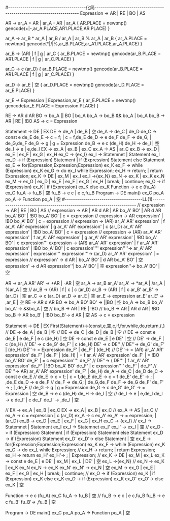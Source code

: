 #--------------------------------------化简----------------------------------------------------------------------
Expression -> AR | RE | BO | AS

AR -> ar_A + AR | ar_A - AR | ar_A
{
AR.PLACE = newtmp()
gencode(+|-,ar_A.PLACE,AR1.PLACE,AR.PLACE)
}

ar_A -> ar_B * ar_A | ar_B / ar_A | ar_B % ar_A | ar_B
{
ar_A.PLACE = newtmp()
gencode(*|/|%,ar_B.PLACE,ar_A1.PLACE,ar_A.PLACE)
}

ar_B -> (AR) | f | g | ar_C
{
ar_B.PLACE = newtmp()
gencode(ar_B.PLACE = AR1.PLACE | f | g | ar_C.PLACE)
}

ar_C -> c (ar_D)
{
ar_B.PLACE = newtmp()
gencode(ar_B.PLACE = AR1.PLACE | f | g | ar_C.PLACE)
}

ar_D -> ar_E | 空
{
ar_D.PLACE = newtmp()
gencode(ar_D.PLACE = ar_E.PLACE)
}

ar_E -> Expression | Expression,ar_E
{
ar_E.PLACE = newtmp()
gencode(ar_E.PLACE = Expression.PLACE)
}

RE -> AR d AR
BO -> bo_A || BO | bo_A
bo_A -> bo_B && bo_A | bo_A
bo_B -> AR | RE | !BO
AS -> c = Expression

Statement -> DE | EX
DE -> de_A | de_B | 空
de_A -> de_C | de_D
de_C -> const e de_E
de_E -> c = f; | c = f,de_E
de_D -> e de_F
de_F -> de_G; | de_G,de_F
de_G -> g | g = Expression
de_B -> e c (de_H)
de_H -> de_I | 空
de_I -> e | e,de_I
EX -> ex_A | ex_B | ex_C
ex_A -> AS | ar_C
ex_B -> ex_D | ex_E | ex_F | ex_G | ex_H
ex_C -> {ex_I}
ex_I -> Statemnet | Statement ex_I
ex_D -> if (Expression) Statement | if (Expression) Statement else Statement
ex_E -> for(Expression;Expression;Expression) ex_K
ex_F -> while (Expression) ex_K
ex_G -> do ex_I while Expression;
ex_H -> return;  | return Expression;
ex_K -> DE | ex_M | ex_I
ex_I ->{ex_N}
ex_N -> ex_K | ex_K ex_N
ex_M -> ex_O | ex_D | ex_E | ex_F | ex_G | ex_H | break; | continue;
ex_O -> if (Expression) ex_K | if (Expression) ex_K else ex_K
Function -> e c (fu_A) ex_C
fu_A -> fu_B | 空
fu_B -> e c | e c,fu_B
Program -> DE main() ex_C po_A
po_A -> Function po_A | 空
#--------------------------------------LL(1)----------------------------------------------------------------------
// expression -> AR | RE | BO | AS
// expression -> AR | AR d AR | AR bo_A' BO' | AR d AR bo_A' BO' | !BO bo_A' BO' | c = expression
// expression -> AR expression' | !BO bo_A' BO' | c = expression
// expression -> (AR) ar_A' AR' expression' | f ar_A' AR' expression' | g ar_A' AR' expression' | c (ar_D) ar_A' AR' expression' | !BO bo_A' BO' | c = expression
// expression -> (AR) ar_A' AR' expression' | f ar_A' AR' expression' | g ar_A' AR' expression' | !BO bo_A' BO' | c expression'''
expression -> (AR) ar_A' AR' expression' | f ar_A' AR' expression' | !BO bo_A' BO' | c expression''''
expression''''-> ar_A' AR' expression' | expression'''
expression'''-> (ar_D) ar_A' AR' expression' | = expression
// expression' -> d AR | bo_A' BO' | d AR bo_A' BO' | 空
expression' -> d AR expression''| bo_A' BO' | 空
expression''-> bo_A' BO' | 空 

AR -> ar_A AR'
AR' -> +AR | -AR | 空
ar_A -> ar_B ar_A'
ar_A' -> *ar_A | /ar_A | %ar_A | 空
// ar_B -> (AR) | f | c | c (ar_D)
ar_B -> (AR) | f | c ar_B'
ar_B' -> (ar_D) | 空
ar_C -> c (ar_D)
ar_D -> ar_E | 空
ar_E -> expression ar_E'
ar_E' -> ,ar_E | 空
RE -> AR d AR
BO -> bo_A BO'
BO' -> ||BO | 空
bo_A -> bo_B bo_A'
bo_A' -> &&bo_A | 空
// bo_B -> AR | RE | !BO
// bo_B -> AR | AR d AR | !BO
bo_B -> AR bo_B' | !BO
bo_B'-> d AR | 空
AS -> c = expression

Statement -> DE | EX
First(Statement)->{const,e,空,c,if,for,while,do,return,{,}
// DE -> de_A | de_B | 空
// DE -> de_C | de_D | de_B | 空
// DE -> const e de_E | e de_F | e c (de_H) | 空
DE -> const e de_E | e DE' | 空
// DE' -> de_F | c (de_H)
// DE' -> c de_G' de_F' | c (de_H)
DE' -> c DE''
// DE''-> de_G' de_F' | (de_H)
DE''-> = Expression de_F' | de_F' | (de_H)
// DE''-> = (AR) ar_A' AR' expression' de_F' | de_F' | (de_H) | = f ar_A' AR' expression' de_F' | = !BO bo_A' BO' de_F' | = c expression'''' de_F'
// DE''-> ( DE''' | f ar_A' AR' expression' de_F' | !BO bo_A' BO' de_F' | c expression'''' de_F' | de_F'
// DE'''-> AR) ar_A' AR' expression' de_F' | de_H)
de_A -> de_C | de_D
de_C -> const e de_E
// de_E -> c = f; | c = f,de_E
de_E -> c = f de_E'
de_E' -> ; | ,de_E
de_D -> e de_F
// de_F -> de_G; | de_G,de_F
de_F -> de_G de_F'
de_F' -> ; | ,de_F
// de_G -> g | g = Expression
de_G -> c de_G'
de_G' -> = Expression | 空
de_B -> e c (de_H)
de_H -> de_I | 空
// de_I -> e | e,de_I
de_I -> e de_I' | c de_I'
de_I' -> ,de_I | 空

// EX -> ex_A | ex_B | ex_C
EX -> ex_A | ex_B | ex_C
// ex_A -> AS | ar_C
// ex_A -> c = expression | c (ar_D)
ex_A -> c ex_A'
ex_A' -> = expression; | (ar_D)
ex_B -> ex_D | ex_E | ex_F | ex_G | ex_H
ex_C -> {ex_I}
// ex_I -> Statemnet | Statement ex_I
ex_I -> Statemnet ex_I'
ex_I' -> ex_I | 空
// ex_D -> if (Expression) Statement | if (Expression) Statement else Statement
ex_D -> if (Expression) Statement ex_D'
ex_D'-> else Statement | 空
ex_E -> for(Expression;Expression;Expression) ex_K
ex_F -> while (Expression) ex_K
ex_G -> do ex_L while Expression;
// ex_H -> return;  | return Expression;
ex_H -> return ex_H'
ex_H'-> ; | Expression;
// ex_K -> DE | ex_M | ex_L
ex_K -> const e de_E | e DE' | ex_M | ex_L | DE' | 空
ex_L ->{ex_N}
// ex_N -> ex_K | ex_K ex_N
ex_N -> ex_K ex_N'
ex_N' -> ex_N | 空
ex_M -> ex_O | ex_E | ex_F | ex_G | ex_H | break; | continue;
// ex_O -> if (Expression) ex_K | if (Expression) ex_K else ex_K
ex_O -> if (Expression) ex_K ex_O'
ex_O'-> else ex_K | 空

Function -> e c (fu_A) ex_C
fu_A -> fu_B | 空
// fu_B -> e c | e c,fu_B
fu_B -> e c fu_B'
fu_B'-> ,fu_B | 空

Program -> DE main() ex_C po_A
po_A -> Function po_A | 空
